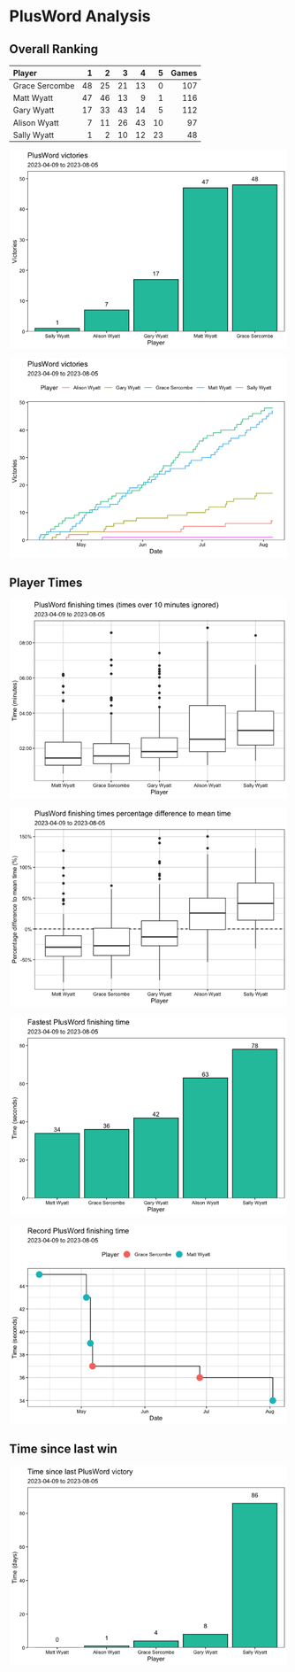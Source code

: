 PlusWord Analysis
================

## Overall Ranking

| Player         |   1 |   2 |   3 |   4 |   5 | Games |
|:---------------|----:|----:|----:|----:|----:|------:|
| Grace Sercombe |  48 |  25 |  21 |  13 |   0 |   107 |
| Matt Wyatt     |  47 |  46 |  13 |   9 |   1 |   116 |
| Gary Wyatt     |  17 |  33 |  43 |  14 |   5 |   112 |
| Alison Wyatt   |   7 |  11 |  26 |  43 |  10 |    97 |
| Sally Wyatt    |   1 |   2 |  10 |  12 |  23 |    48 |

![](plusword_analysis_files/figure-commonmark/total_wins-1.png)

![](plusword_analysis_files/figure-commonmark/total_wins_over_time-1.png)

## Player Times

![](plusword_analysis_files/figure-commonmark/time_boxplots-1.png)

![](plusword_analysis_files/figure-commonmark/mean_time_delta-1.png)

![](plusword_analysis_files/figure-commonmark/fastest_time-1.png)

![](plusword_analysis_files/figure-commonmark/fastest_time_evolution-1.png)

## Time since last win

![](plusword_analysis_files/figure-commonmark/days_since_last_win-1.png)
